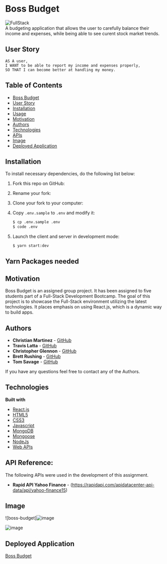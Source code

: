 
# Boss Budget
![FullStack](https://user-images.githubusercontent.com/61035701/84943225-1028d480-b0b2-11ea-8742-e49bc271dcfc.png)
<br>
A budgeting application that allows the user to carefully balance their income and expenses, while being able to see curent stock market trends.

## User Story
```
AS A user,
I WANT to be able to report my income and expenses properly,
SO THAT I can become better at handling my money.
```
## Table of Contents

  * [Boss Budget](#budget-planner)
  * [User Story](#user-story)
  * [Installation](#installation)
  * [Usage](#Usage)
  * [Motivation](#motivation)
  * [Authors](#authors)
  * [Technologies](#technologies)
  * [APIs](#api-reference)
  * [Image](#image)
  * [Deployed Application](#deployed-application)

## Installation
To install necessary dependencies, do the following list below:
1. Fork this repo on GitHub:

2. Rename your fork:

3. Clone your fork to your computer:

4. Copy `.env.sample` to `.env` and modify it:
   ```bash
   $ cp .env.sample .env
   $ code .env
   ```

5. Launch the client and server in development mode:
   ```bash
   $ yarn start:dev
   ```

## Yarn Packages needed



## Motivation
Boss Budget is an assigned group project. It has been assigned to five students part of a Full-Stack Development Bootcamp. The goal of this project is to showcase the Full-Stack environment utilizing the latest technologies. It places emphasis on using React.js, which is a dynamic way to build apps.


## Authors
* **Christian Martinez** - [GitHub](https://github.com/cag-martinez)
* **Travis Latta** - [GitHub](https://github.com/tlatta13)
* **Christopher Glennon** - [GitHub](https://github.com/cglennon924)
* **Brett Rushing** - [GitHub](https://github.com/Brushing1215)
* **Tom Savage** - [GitHub](https://github.com/Savage1005)

If you have any questions feel free to contact any of the Authors.


## Technologies
<b>Built with</b>
- [React.js](https://reactjs.org/)
- [HTML5](https://developer.mozilla.org/en-US/docs/Web/Guide/HTML/HTML5)
- [CSS3](https://developer.mozilla.org/en-US/docs/Web/CSS)
- [Javascript](https://developer.mozilla.org/en-US/docs/Web/JavaScript)
- [MongoDB](https://www.mongodb.com/)
- [Mongoose](https://mongoosejs.com/)
- [NodeJs](https://nodejs.org/en/docs/)
- [Web APIs](https://developer.mozilla.org/en-US/docs/Web/API)

## API Reference:

The following APIs were used in the development of this assignment.
* **Rapid API Yahoo Finance** - (https://rapidapi.com/apidatacenter-api-data/api/yahoo-finance15)

## Image

![boss-budget]![image](https://user-images.githubusercontent.com/63322716/87370282-7f2e0780-c550-11ea-88a6-f99f6426481a.png)

![image](https://user-images.githubusercontent.com/63322716/87370437-ed72ca00-c550-11ea-891b-87f23e320646.png)



## Deployed Application

<a href="http://boss-budget.herokuapp.com/">Boss Budget</a>







